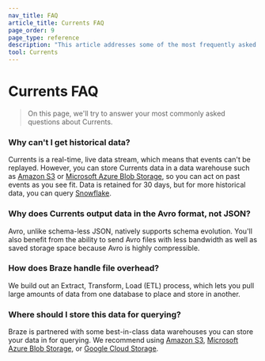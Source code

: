 ```yaml
---
nav_title: FAQ
article_title: Currents FAQ
page_order: 9
page_type: reference
description: "This article addresses some of the most frequently asked questions that arise when setting up Braze Currents."
tool: Currents
---
```


# Currents FAQ

> On this page, we'll try to answer your most commonly asked questions about Currents.

### Why can't I get historical data?

Currents is a real-time, live data stream, which means that events can't be replayed. However, you can store Currents data in a data warehouse such as [Amazon S3]({{site.baseurl}}/partners/data_and_infrastructure_agility/cloud_storage/amazon_s3/) or [Microsoft Azure Blob Storage]({{site.baseurl}}/partners/data_and_infrastructure_agility/cloud_storage/microsoft_azure_blob_storage_for_currents/), so you can act on past events as you see fit. Data is retained for 30 days, but for more historical data, you can query [Snowflake]({{site.baseurl}}/user_guide/data/braze_currents/s3_to_snowflake/).

### Why does Currents output data in the Avro format, not JSON?

Avro, unlike schema-less JSON, natively supports schema evolution. You'll also benefit from the ability to send Avro files with less bandwidth as well as saved storage space because Avro is highly compressible.

### How does Braze handle file overhead?

We build out an Extract, Transform, Load (ETL) process, which lets you pull large amounts of data from one database to place and store in another.

### Where should I store this data for querying?

Braze is partnered with some best-in-class data warehouses you can store your data in for querying. We recommend using [Amazon S3]({{site.baseurl}}/partners/data_and_infrastructure_agility/cloud_storage/amazon_s3/), [Microsoft Azure Blob Storage]({{site.baseurl}}/partners/data_and_infrastructure_agility/cloud_storage/microsoft_azure_blob_storage_for_currents/), or [Google Cloud Storage]({{site.baseurl}}/partners/data_and_infrastructure_agility/cloud_storage/google_cloud_storage_for_currents/).